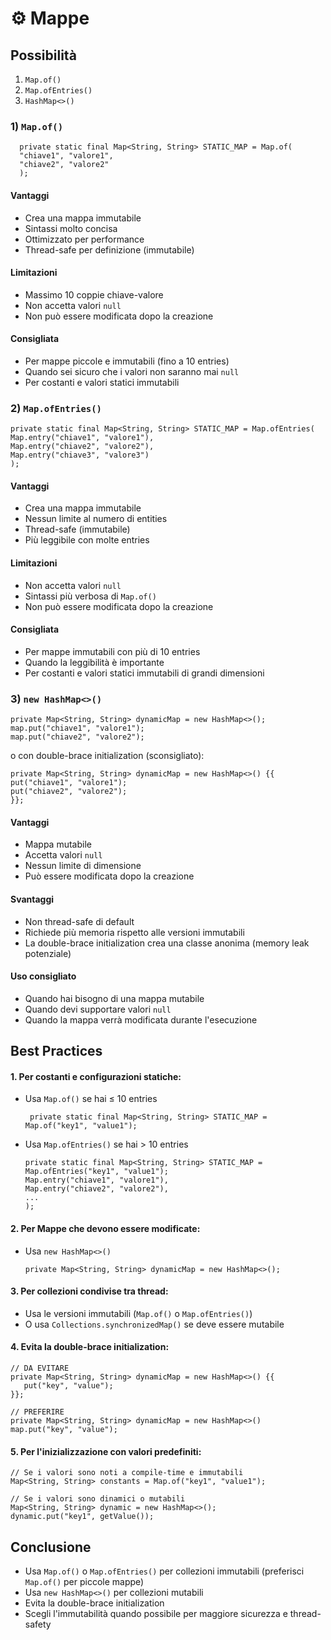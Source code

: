 # ⚙️ Mappe

## Possibilità
1. `Map.of()`
2. `Map.ofEntries()`
3. `HashMap<>()`

### 1) `Map.of()`

      private static final Map<String, String> STATIC_MAP = Map.of(
      "chiave1", "valore1",
      "chiave2", "valore2"
      );

#### Vantaggi
- Crea una mappa immutabile
- Sintassi molto concisa
- Ottimizzato per performance
- Thread-safe per definizione (immutabile)
#### Limitazioni
- Massimo 10 coppie chiave-valore
- Non accetta valori `null`
- Non può essere modificata dopo la creazione
#### Consigliata
- Per mappe piccole e immutabili (fino a 10 entries)
- Quando sei sicuro che i valori non saranno mai `null`
- Per costanti e valori statici immutabili

### 2) `Map.ofEntries()`

    private static final Map<String, String> STATIC_MAP = Map.ofEntries(
    Map.entry("chiave1", "valore1"),
    Map.entry("chiave2", "valore2"),
    Map.entry("chiave3", "valore3")
    );

#### Vantaggi
- Crea una mappa immutabile
- Nessun limite al numero di entities
- Thread-safe (immutabile)
- Più leggibile con molte entries
#### Limitazioni
- Non accetta valori `null`
- Sintassi più verbosa di `Map.of()`
- Non può essere modificata dopo la creazione
#### Consigliata
- Per mappe immutabili con più di 10 entries
- Quando la leggibilità è importante
- Per costanti e valori statici immutabili di grandi dimensioni


### 3) `new HashMap<>()`

    private Map<String, String> dynamicMap = new HashMap<>();
    map.put("chiave1", "valore1");
    map.put("chiave2", "valore2");

o con double-brace initialization (sconsigliato):

    private Map<String, String> dynamicMap = new HashMap<>() {{
    put("chiave1", "valore1");
    put("chiave2", "valore2");
    }};

#### Vantaggi
- Mappa mutabile
- Accetta valori `null`
- Nessun limite di dimensione
- Può essere modificata dopo la creazione
#### Svantaggi
- Non thread-safe di default 
- Richiede più memoria rispetto alle versioni immutabili
- La double-brace initialization crea una classe anonima (memory leak potenziale)
#### Uso consigliato
- Quando hai bisogno di una mappa mutabile
- Quando devi supportare valori `null`
- Quando la mappa verrà modificata durante l'esecuzione

## Best Practices
#### 1. Per costanti e configurazioni statiche:
- Usa `Map.of()` se hai ≤ 10 entries

       private static final Map<String, String> STATIC_MAP = Map.of("key1", "value1");

- Usa `Map.ofEntries()` se hai > 10 entries

      private static final Map<String, String> STATIC_MAP = Map.ofEntries("key1", "value1");
      Map.entry("chiave1", "valore1"),
      Map.entry("chiave2", "valore2"),
      ...
      );

#### 2. Per Mappe che devono essere modificate:
- Usa `new HashMap<>()`

      private Map<String, String> dynamicMap = new HashMap<>();

#### 3. Per collezioni condivise tra thread:
- Usa le versioni immutabili (`Map.of()` o `Map.ofEntries()`)
- O usa `Collections.synchronizedMap()` se deve essere mutabile

#### 4. Evita la double-brace initialization:
    // DA EVITARE
    private Map<String, String> dynamicMap = new HashMap<>() {{
       put("key", "value");
    }};
   
    // PREFERIRE
    private Map<String, String> dynamicMap = new HashMap<>()
    map.put("key", "value");

#### 5. Per l'inizializzazione con valori predefiniti:
    // Se i valori sono noti a compile-time e immutabili
    Map<String, String> constants = Map.of("key1", "value1");
   
    // Se i valori sono dinamici o mutabili
    Map<String, String> dynamic = new HashMap<>();
    dynamic.put("key1", getValue());

## Conclusione
- Usa `Map.of()` o `Map.ofEntries()` per collezioni immutabili (preferisci `Map.of()` per piccole mappe)
- Usa `new HashMap<>()` per collezioni mutabili
- Evita la double-brace initialization
- Scegli l'immutabilità quando possibile per maggiore sicurezza e thread-safety
